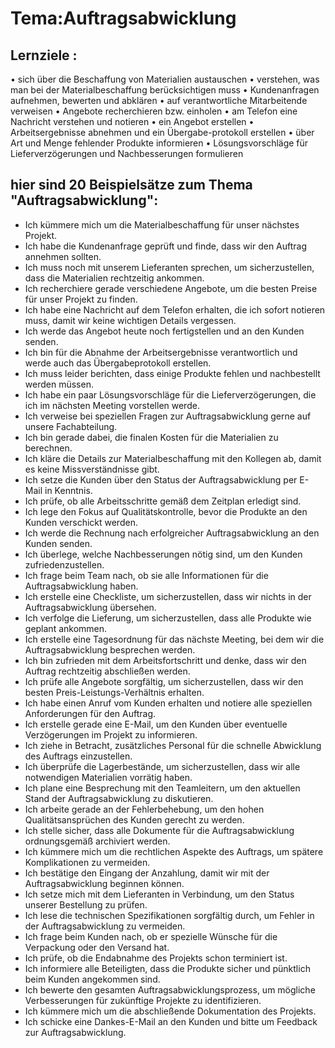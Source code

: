 # Tema:Auftragsabwicklung   
## Lernziele :
• sich über die Beschaffung von Materialien austauschen
• verstehen, was man bei der Materialbeschaffung berücksichtigen muss
• Kundenanfragen aufnehmen, bewerten und abklären 
• auf verantwortliche Mitarbeitende verweisen
• Angebote recherchieren bzw. einholen
• am Telefon eine Nachricht verstehen und notieren
• ein Angebot erstellen
• Arbeitsergebnisse abnehmen und ein Übergabe-protokoll erstellen
• über Art und Menge fehlender Produkte informieren
• Lösungsvorschläge für Lieferverzögerungen und Nachbesserungen formulieren

## hier sind 20 Beispielsätze zum Thema "Auftragsabwicklung":
- Ich kümmere mich um die Materialbeschaffung für unser nächstes Projekt.
- Ich habe die Kundenanfrage geprüft und finde, dass wir den Auftrag annehmen sollten.
- Ich muss noch mit unserem Lieferanten sprechen, um sicherzustellen, dass die Materialien rechtzeitig ankommen.
- Ich recherchiere gerade verschiedene Angebote, um die besten Preise für unser Projekt zu finden.
- Ich habe eine Nachricht auf dem Telefon erhalten, die ich sofort notieren muss, damit wir keine wichtigen Details vergessen.
- Ich werde das Angebot heute noch fertigstellen und an den Kunden senden.
- Ich bin für die Abnahme der Arbeitsergebnisse verantwortlich und werde auch das Übergabeprotokoll erstellen.
- Ich muss leider berichten, dass einige Produkte fehlen und nachbestellt werden müssen.
- Ich habe ein paar Lösungsvorschläge für die Lieferverzögerungen, die ich im nächsten Meeting vorstellen werde.
- Ich verweise bei speziellen Fragen zur Auftragsabwicklung gerne auf unsere Fachabteilung.
- Ich bin gerade dabei, die finalen Kosten für die Materialien zu berechnen.
- Ich kläre die Details zur Materialbeschaffung mit den Kollegen ab, damit es keine Missverständnisse gibt.
- Ich setze die Kunden über den Status der Auftragsabwicklung per E-Mail in Kenntnis.
- Ich prüfe, ob alle Arbeitsschritte gemäß dem Zeitplan erledigt sind.
- Ich lege den Fokus auf Qualitätskontrolle, bevor die Produkte an den Kunden verschickt werden.
- Ich werde die Rechnung nach erfolgreicher Auftragsabwicklung an den Kunden senden.
- Ich überlege, welche Nachbesserungen nötig sind, um den Kunden zufriedenzustellen.
- Ich frage beim Team nach, ob sie alle Informationen für die Auftragsabwicklung haben.
- Ich erstelle eine Checkliste, um sicherzustellen, dass wir nichts in der Auftragsabwicklung übersehen.
- Ich verfolge die Lieferung, um sicherzustellen, dass alle Produkte wie geplant ankommen.
- Ich erstelle eine Tagesordnung für das nächste Meeting, bei dem wir die Auftragsabwicklung besprechen werden.
- Ich bin zufrieden mit dem Arbeitsfortschritt und denke, dass wir den Auftrag rechtzeitig abschließen werden.
- Ich prüfe alle Angebote sorgfältig, um sicherzustellen, dass wir den besten Preis-Leistungs-Verhältnis erhalten.
- Ich habe einen Anruf vom Kunden erhalten und notiere alle speziellen Anforderungen für den Auftrag.
- Ich erstelle gerade eine E-Mail, um den Kunden über eventuelle Verzögerungen im Projekt zu informieren.
- Ich ziehe in Betracht, zusätzliches Personal für die schnelle Abwicklung des Auftrags einzustellen.
- Ich überprüfe die Lagerbestände, um sicherzustellen, dass wir alle notwendigen Materialien vorrätig haben.
- Ich plane eine Besprechung mit den Teamleitern, um den aktuellen Stand der Auftragsabwicklung zu diskutieren.
- Ich arbeite gerade an der Fehlerbehebung, um den hohen Qualitätsansprüchen des Kunden gerecht zu werden.
- Ich stelle sicher, dass alle Dokumente für die Auftragsabwicklung ordnungsgemäß archiviert werden.
- Ich kümmere mich um die rechtlichen Aspekte des Auftrags, um spätere Komplikationen zu vermeiden.
- Ich bestätige den Eingang der Anzahlung, damit wir mit der Auftragsabwicklung beginnen können.
- Ich setze mich mit dem Lieferanten in Verbindung, um den Status unserer Bestellung zu prüfen.
- Ich lese die technischen Spezifikationen sorgfältig durch, um Fehler in der Auftragsabwicklung zu vermeiden.
- Ich frage beim Kunden nach, ob er spezielle Wünsche für die Verpackung oder den Versand hat.
- Ich prüfe, ob die Endabnahme des Projekts schon terminiert ist.
- Ich informiere alle Beteiligten, dass die Produkte sicher und pünktlich beim Kunden angekommen sind.
- Ich bewerte den gesamten Auftragsabwicklungsprozess, um mögliche Verbesserungen für zukünftige Projekte zu identifizieren.
- Ich kümmere mich um die abschließende Dokumentation des Projekts.
- Ich schicke eine Dankes-E-Mail an den Kunden und bitte um Feedback zur Auftragsabwicklung.
